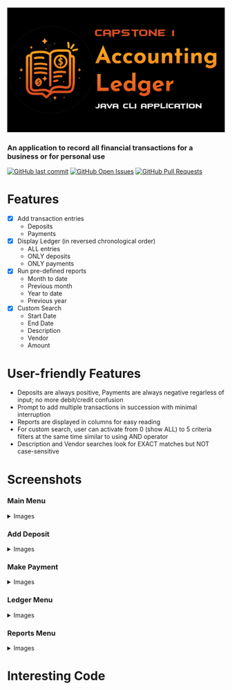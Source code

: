 <html>
<p><img alt="Project banner" src="https://github.com/HotaruRL/capstone-1-accounting-ledger/blob/master/img/Artboard%201-80.jpg"></p>
<h3>An application to record all financial transactions for a business or for personal use</h3>
<p>
<a target="_blank" href="https://github.com/HotaruRL/capstone-1-accounting-ledger/commits/master/" style="display: inline-block;"><img alt="GitHub last commit" src="https://img.shields.io/github/last-commit/HotaruRL/capstone-1-accounting-ledger"></a>
<a target="_blank" href="https://github.com/HotaruRL/capstone-1-accounting-ledger/issues" style="display: inline-block;"><img alt="GitHub Open Issues" src="https://img.shields.io/github/issues/HotaruRL/capstone-1-accounting-ledger"></a>
<a target="_blank" href="https://github.com/HotaruRL/capstone-1-accounting-ledger/pulls" style="display: inline-block;"><img alt="GitHub Pull Requests" src="https://img.shields.io/github/issues-pr/HotaruRL/capstone-1-accounting-ledger"></a>
</p>
<h1>Features</h1>
</html>

- [x] Add transaction entries
  - Deposits
  - Payments
- [x] Display Ledger (in reversed chronological order)
  - ALL entries
  - ONLY deposits
  - ONLY payments
- [x] Run pre-defined reports
  - Month to date
  - Previous month
  - Year to date
  - Previous year
- [x] Custom Search
  - Start Date
  - End Date
  - Description
  - Vendor
  - Amount

# User-friendly Features
- Deposits are always positive, Payments are always negative regarless of input; no more debit/credit confusion
- Prompt to add multiple transactions in succession with minimal interruption
- Reports are displayed in columns for easy reading
- For custom search, user can activate from 0 (show ALL) to 5 criteria filters at the same time similar to using AND operator
- Description and Vendor searches look for EXACT matches but NOT case-sensitive

<html>
<h1>Screenshots</h1>
<h3>Main Menu</h3>
<details>
<summary>Images</summary>
<p><img alt="01. main menu" src="https://github.com/HotaruRL/capstone-1-accounting-ledger/blob/master/img/01.%20main%20menu.png"></p>
</details>

<h3>Add Deposit</h3>
<details>
<summary>Images</summary>
<p><img alt="02. add deposit" src="https://github.com/HotaruRL/capstone-1-accounting-ledger/blob/master/img/02.%20add%20deposit.png"></p>
</details>

<h3>Make Payment</h3>
<details>
<summary>Images</summary>
<p><img alt="03. make payment 01" src="https://github.com/HotaruRL/capstone-1-accounting-ledger/blob/master/img/03.%20make%20payment%2001.png">
<img alt="04. make payment 02 - auto apply negative sign no matter input" src="https://github.com/HotaruRL/capstone-1-accounting-ledger/blob/master/img/04.%20make%20payment%2002%20-%20auto%20apply%20negative%20sign%20no%20matter%20input.png">
</p>
</details>

<h3>Ledger Menu</h3>
<details>
<summary>Images</summary>
<p><img alt="05. ledger menu 01" src="https://github.com/HotaruRL/capstone-1-accounting-ledger/blob/master/img/05.%20ledger%20menu%2001.png">
<img alt="06. ledger menu 02 - display all in reversed chrono order" src="https://github.com/HotaruRL/capstone-1-accounting-ledger/blob/master/img/06.%20ledger%20menu%2002%20-%20display%20all%20in%20reversed%20chrono%20order.png">
<img alt="07. ledger menu 03 - display ONLY deposits" src="https://github.com/HotaruRL/capstone-1-accounting-ledger/blob/master/img/07.%20ledger%20menu%2003%20-%20display%20ONLY%20deposits.png">
<img alt="08. ledger menu 04 - display ONLY payments" src="https://github.com/HotaruRL/capstone-1-accounting-ledger/blob/master/img/08.%20ledger%20menu%2004%20-%20display%20ONLY%20payments.png">
</p>
</details>

<h3>Reports Menu</h3>
<details>
<summary>Images</summary>
<p><img alt="09. reports menu 01" src="https://github.com/HotaruRL/capstone-1-accounting-ledger/blob/master/img/09.%20reports%20menu%2001.png">
<img alt="10. reports menu 02 - month to date" src="https://github.com/HotaruRL/capstone-1-accounting-ledger/blob/master/img/10.%20reports%20menu%2002%20-%20month%20to%20date.png">
<img alt="11. reports menu 03 - previous month" src="https://github.com/HotaruRL/capstone-1-accounting-ledger/blob/master/img/11.%20reports%20menu%2003%20-%20previous%20month.png">
<img alt="12. reports menu 04 - year to date" src="https://github.com/HotaruRL/capstone-1-accounting-ledger/blob/master/img/12.%20reports%20menu%2004%20-%20year%20to%20date.png">
<img alt="13. reports menu 05 - previous yeare" src="https://github.com/HotaruRL/capstone-1-accounting-ledger/blob/master/img/13.%20reports%20menu%2005%20-%20previous%20year.png">
<img alt="14. reports menu 06 - custom search 1 criterion" src="https://github.com/HotaruRL/capstone-1-accounting-ledger/blob/master/img/14.%20reports%20menu%2006%20-%20custom%20search%201%20criterion.png">
<img alt="15. reports menu 07 - custom search 2 criteria" src="https://github.com/HotaruRL/capstone-1-accounting-ledger/blob/master/img/15.%20reports%20menu%2007%20-%20custom%20search%202%20criteria.png">
</p>
</details>

<h1>Interesting Code</h1>
</html>
